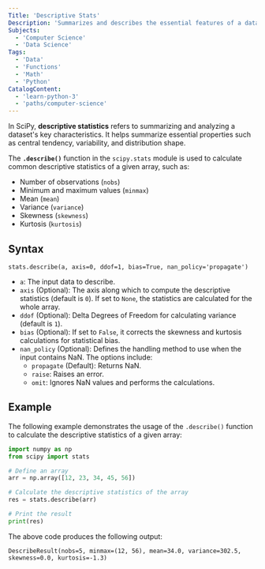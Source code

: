 ```yaml
---
Title: 'Descriptive Stats'
Description: 'Summarizes and describes the essential features of a dataset.'
Subjects:
  - 'Computer Science'
  - 'Data Science'
Tags:
  - 'Data'
  - 'Functions'
  - 'Math'
  - 'Python'
CatalogContent:
  - 'learn-python-3'
  - 'paths/computer-science'
---
```


In SciPy, **descriptive statistics** refers to summarizing and analyzing a dataset's key characteristics. It helps summarize essential properties such as central tendency, variability, and distribution shape.

The **`.describe()`** function in the `scipy.stats` module is used to calculate common descriptive statistics of a given array, such as:

- Number of observations (`nobs`)
- Minimum and maximum values (`minmax`)
- Mean (`mean`)
- Variance (`variance`)
- Skewness (`skewness`)
- Kurtosis (`kurtosis`)

## Syntax

```pseudo
stats.describe(a, axis=0, ddof=1, bias=True, nan_policy='propagate')
```

- `a`: The input data to describe.
- `axis` (Optional): The axis along which to compute the descriptive statistics (default is `0`). If set to `None`, the statistics are calculated for the whole array.
- `ddof` (Optional): Delta Degrees of Freedom for calculating variance (default is `1`).
- `bias` (Optional): If set to `False`, it corrects the skewness and kurtosis calculations for statistical bias.
- `nan_policy` (Optional): Defines the handling method to use when the input contains NaN. The options include:
  - `propagate` (Default): Returns NaN.
  - `raise`: Raises an error.
  - `omit`: Ignores NaN values and performs the calculations.

## Example

The following example demonstrates the usage of the `.describe()` function to calculate the descriptive statistics of a given array:

```py
import numpy as np
from scipy import stats

# Define an array
arr = np.array([12, 23, 34, 45, 56])

# Calculate the descriptive statistics of the array
res = stats.describe(arr)

# Print the result
print(res)
```

The above code produces the following output:

```shell
DescribeResult(nobs=5, minmax=(12, 56), mean=34.0, variance=302.5, skewness=0.0, kurtosis=-1.3)
```
